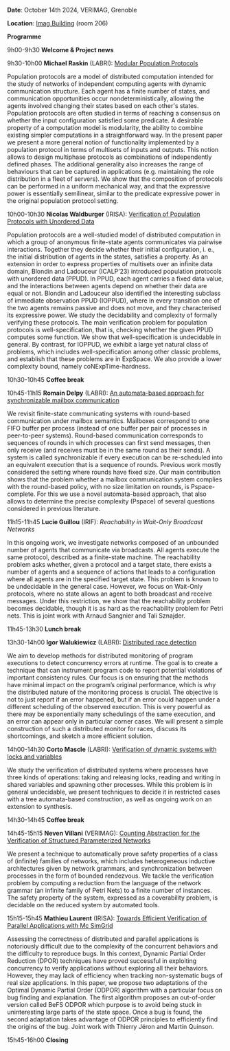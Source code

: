 **Date**: October 14th 2024, VERIMAG, Grenoble

**Location**: [Imag Building](https://maps.app.goo.gl/TMhExC3UkwZsivkN8) (room 206)

**Programme**

9h00-9h30 **Welcome & Project news**

9h30-10h00 **Michael Raskin** (LABRI): [Modular Population Protocols](pavedys_14_10_2024_Raskin.mp4)

Population protocols are a model of distributed computation intended
for the study of networks of independent computing agents with dynamic
communication structure. Each agent has a finite number of states, and
communication opportunities occur nondeterministically, allowing the
agents involved changing their states based on each other's
states. Population protocols are often studied in terms of reaching a
consensus on whether the input configuration satisfied some predicate.
A desirable property of a computation model is modularity, the ability
to combine existing simpler computations in a straightforward way. In
the present paper we present a more general notion of functionality
implemented by a population protocol in terms of multisets of inputs
and outputs. This notion allows to design multiphase protocols as
combinations of independently defined phases. The additional
generality also increases the range of behaviours that can be captured
in applications (e.g. maintaining the role distribution in a fleet of
servers).  We show that the composition of protocols can be performed
in a uniform mechanical way, and that the expressive power is
essentially semilinear, similar to the predicate expressive power in
the original population protocol setting.

10h00-10h30 **Nicolas Waldburger** (IRISA): [Verification of Population Protocols with Unordered Data](pavedys_14_10_2024_Nicolas_Waldburger.pdf)

Population protocols are a well-studied model of distributed
computation in which a group of anonymous finite-state agents
communicates via pairwise interactions. Together they decide whether
their initial configuration, i. e., the initial distribution of agents
in the states, satisfies a property. As an extension in order to
express properties of multisets over an infinite data domain, Blondin
and Ladouceur (ICALP’23) introduced population protocols with
unordered data (PPUD). In PPUD, each agent carries a fixed data value,
and the interactions between agents depend on whether their data are
equal or not.  Blondin and Ladouceur also identified the interesting
subclass of immediate observation PPUD (IOPPUD), where in every
transition one of the two agents remains passive and does not move,
and they characterised its expressive power.  We study the
decidability and complexity of formally verifying these protocols.
The main verification problem for population protocols is
well-specification, that is, checking whether the given PPUD computes
some function. We show that well-specification is undecidable in
general.  By contrast, for IOPPUD, we exhibit a large yet natural
class of problems, which includes well-specification among other
classic problems, and establish that these problems are in
ExpSpace. We also provide a lower complexity bound, namely
coNExpTime-hardness.

10h30-10h45 **Coffee break**

10h45-11h15 **Romain Delpy** (LABRI): [An automata-based approach for synchronizable mailbox communication](pavedys_14_10_2024_Romain_Delpy.pdf)

We revisit finite-state communicating systems with round-based
communication under mailbox semantics. Mailboxes correspond to one
FIFO buffer per process (instead of one buffer per pair of processes
in peer-to-peer systems). Round-based communication corresponds to
sequences of rounds in which processes can first send messages, then
only receive (and receives must be in the same round as their
sends). A system is called synchronizable if every execution can be
re-scheduled into an equivalent execution that is a sequence of
rounds. Previous work mostly considered the setting where rounds have
fixed size. Our main contribution shows that the problem whether a
mailbox communication system complies with the round-based policy,
with no size limitation on rounds, is Pspace-complete. For this we use
a novel automata-based approach, that also allows to determine the
precise complexity (Pspace) of several questions considered in
previous literature.

11h15-11h45 **Lucie Guillou** (IRIF): *Reachability in Wait-Only Broadcast Networks*

In this ongoing work, we investigate networks composed of an unbounded
number of agents that communicate via broadcasts. All agents execute
the same protocol, described as a finite-state machine. The
reachability problem asks whether, given a protocol and a target
state, there exists a number of agents and a sequence of actions that
leads to a configuration where all agents are in the specified target
state. This problem is known to be undecidable in the general
case. However, we focus on Wait-Only protocols, where no state allows
an agent to both broadcast and receive messages. Under this
restriction, we show that the reachability problem becomes decidable,
though it is as hard as the reachability problem for Petri nets.  This
is joint work with Arnaud Sangnier and Tali Sznajder.

11h45-13h30 **Lunch break**

13h30-14h00 **Igor Walukiewicz** (LABRI): [Distributed race detection](pavedys_14_10_2024_Igor.pdf)

We aim to develop methods for distributed monitoring of program executions to
detect concurrency errors at runtime. The goal is to create a technique that can instrument
program code to report potential violations of important consistency rules. Our
focus is on ensuring that the methods have minimal impact on the program’s
original performance, which is why the distributed nature of the monitoring
process is crucial. The objective is not to just report if an error happened,
but if an error could happen under a different scheduling of the observed
execution. This is very powerful as there may be exponentially many schedulings
of the same execution, and an error can appear only in particular corner cases. 
We will present a simple construction of such a distributed monitor for races,
discuss its shortcomings, and sketch a more efficient solution. 

14h00-14h30 **Corto Mascle** (LABRI): [Verification of dynamic systems with locks and variables](pavedys_14_10_2024_Corto.pdf)

We study the verification of distributed systems where processes have
three kinds of operations: taking and releasing locks, reading and
writing in shared variables and spawning other processes.  While this
problem is in general undecidable, we present techniques to decide it
in restricted cases with a tree automata-based construction, as well
as ongoing work on an extension to synthesis.

14h30-14h45 **Coffee break**

14h45-15h15 **Neven Villani** (VERIMAG): [Counting Abstraction for the Verification of Structured Parameterized Networks](pavedys_14_10_2024_Neven.pdf)

We present a technique to automatically prove safety properties of a
class of (infinite) families of networks, which includes heterogeneous
inductive architectures given by network grammars, and synchronization
between processes in the form of bounded rendezvous. We tackle the
verification problem by computing a reduction from the language of the
network grammar (an infinite family of Petri Nets) to a finite number
of instances.  The safety property of the system, expressed as a
coverability problem, is decidable on the reduced system by automated
tools.

15h15-15h45 **Mathieu Laurent** (IRISA): [Towards Efficient Verification of Parallel Applications with Mc SimGrid](pavedys_14_10_2024_Matthieu_Laurent.pdf)

Assessing the correctness of distributed and parallel applications is
notoriously difficult due to the complexity of the concurrent behaviors and the
difficulty to reproduce bugs. In this context, Dynamic Partial Order Reduction
(DPOR) techniques have proved successful in exploiting concurrency to verify
applications without exploring all their behaviors. However, they may lack of
efficiency when tracking non-systematic bugs of real size applications. In this
paper, we propose two adaptations of the Optimal Dynamic Partial Order (ODPOR)
algorithm with a particular focus on bug finding and explanation. The first
algorithm proposes an out-of-order version called BeFS ODPOR which purpose is to
avoid being stuck in uninteresting large parts of the state space. Once a bug is
found, the second adaptation takes advantage of ODPOR principles to efficiently
find the origins of the bug. Joint work with Thierry Jéron and Martin Quinson.

15h45-16h00 **Closing**

